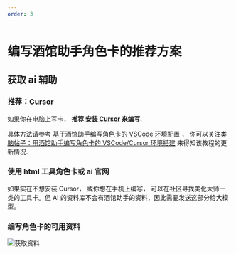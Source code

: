 ```yaml
---
order: 3
---
```


# 编写酒馆助手角色卡的推荐方案

## 获取 ai 辅助

### 推荐：Cursor

如果你在电脑上写卡， **推荐 [安装 Cursor](https://www.cursor.com/) 来编写**.

具体方法请参考 [基于酒馆助手编写角色卡的 VSCode 环境配置](https://sillytavern-stage-girls-dog.readthedocs.io/tool_and_experience/js_slash_runner/index.html) ， 你可以关注[类脑帖子：用酒馆助手编写角色卡的 VSCode/Cursor 环境搭建](https://discord.com/channels/1134557553011998840/1320081111451439166) 来得知该教程的更新情况.

### 使用 html 工具角色卡或 ai 官网

如果实在不想安装 Cursor， 或你想在手机上编写， 可以在社区寻找美化大师一类的工具卡。但 AI 的资料库不会有酒馆助手的资料，因此需要发送这部分给大模型。

### 编写角色卡的可用资料

![获取资料](/获取资料.jpg)
